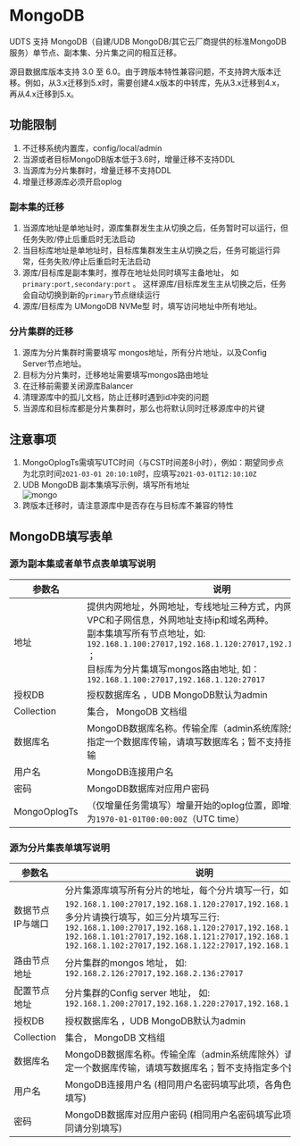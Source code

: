 # MongoDB

UDTS 支持 MongoDB（自建/UDB MongoDB/其它云厂商提供的标准MongoDB服务）单节点、副本集、分片集之间的相互迁移。

源目数据库版本支持 3.0 至 6.0。由于跨版本特性兼容问题，不支持跨大版本迁移。例如，从3.x迁移到5.x时，需要创建4.x版本的中转库，先从3.x迁移到4.x，再从4.x迁移到5.x。

## 功能限制

1. 不迁移系统内置库，config/local/admin
2. 当源或者目标MongoDB版本低于3.6时，增量迁移不支持DDL
3. 当源库为分片集群时，增量迁移不支持DDL
4. 增量迁移源库必须开启oplog

### 副本集的迁移
1. 当源库地址是单地址时，源库集群发生主从切换之后，任务暂时可以运行，但任务失败/停止后重启时无法启动
2. 当目标库地址是单地址时，目标库集群发生主从切换之后，任务可能运行异常，任务失败/停止后重启时无法启动
3. 源库/目标库是副本集时，推荐在地址处同时填写主备地址， 如 `primary:port,secondary:port` 。 这样源库/目标库发生主从切换之后，任务会自动切换到新的`primary`节点继续运行
4. 源库/目标库为 UMongoDB NVMe型 时，填写访问地址中所有地址。

### 分片集群的迁移

1. 源库为分片集群时需要填写 mongos地址，所有分片地址，以及Config Server节点地址。
2. 目标为分片集时，迁移地址需要填写mongos路由地址
3. 在迁移前需要关闭源库Balancer
4. 清理源库中的孤儿文档，防止迁移时遇到id冲突的问题
5. 当源库和目标库都是分片集群时，那么也将默认同时迁移源库中的片键

## 注意事项

1. MongoOplogTs需填写UTC时间（与CST时间差8小时），例如：期望同步点为北京时间`2021-03-01 20:10:10`时，应填写`2021-03-01T12:10:10Z`
2. UDB MongoDB 副本集填写示例，填写所有地址  
![mongo](http://udts-doc.cn-bj.ufileos.com/transfer/mongo/mongo_replica_address.png)
3. 跨版本迁移时，请注意源库中是否存在与目标库不兼容的特性

## MongoDB填写表单

### 源为副本集或者单节点表单填写说明

| 参数名   | 说明                                                         |
| -------- | ------------------------------------------------------------ |
| 地址      | 提供内网地址，外网地址，专线地址三种方式，内网地址需要填写VPC和子网信息，外网地址支持ip和域名两种。<BR/>副本集填写所有节点地址，如: `192.168.1.100:27017,192.168.1.120:27017,192.168.1.130:27017` ；<BR />目标库为分片集填写mongos路由地址, 如：`192.168.1.100:27017,192.168.1.120:27017` |
| 授权DB      |授权数据库名  ，UDB MongoDB默认为admin|
| Collection       | 集合， MongoDB 文档组 |
| 数据库名 | MongoDB数据库名称。传输全库（admin系统库除外）请填写 * ；指定一个数据库传输，请填写数据库名；暂不支持指定多个数据库传输 |
| 用户名   | MongoDB连接用户名                                              |
| 密码     | MongoDB数据库对应用户密码                                      |
| MongoOplogTs | （仅增量任务需填写）增量开始的oplog位置，即增量同步点，格式为`1970-01-01T00:00:00Z`（UTC time） |


### 源为分片集表单填写说明

| 参数名   | 说明                                                         |
| -------- | ------------------------------------------------------------ |
| 数据节点IP与端口  | 分片集源库填写所有分片的地址，每个分片填写一行，如：`192.168.1.100:27017,192.168.1.120:27017,192.168.1.130:27017`。 <BR/>多分片请换行填写，如三分片填写三行: <BR/>`192.168.1.100:27017,192.168.1.120:27017,192.168.1.130:27017`<BR/>`192.168.1.101:27017,192.168.1.121:27017,192.168.1.131:27017`<BR/>`192.168.1.102:27017,192.168.1.122:27017,192.168.1.132:27017`|
| 路由节点地址  | 分片集群的mongos 地址， 如: `192.168.2.126:27017,192.168.2.136:27017` |
| 配置节点地址  | 分片集群的Config server 地址， 如: `192.168.1.200:27017,192.168.1.220:27017,192.168.1.230:27017` |
| 授权DB      |授权数据库名  ，UDB MongoDB默认为admin|
| Collection | 集合， MongoDB 文档组 |
| 数据库名     | MongoDB数据库名称。传输全库（admin系统库除外）请填写 * ；指定一个数据库传输，请填写数据库名；暂不支持指定多个数据库传输 |
| 用户名   | MongoDB连接用户名  (相同用户名密码填写此项，各角色不同请分别填写)                                           |
| 密码     | MongoDB数据库对应用户密码    (相同用户名密码填写此项，各角色不同请分别填写)                                  |



